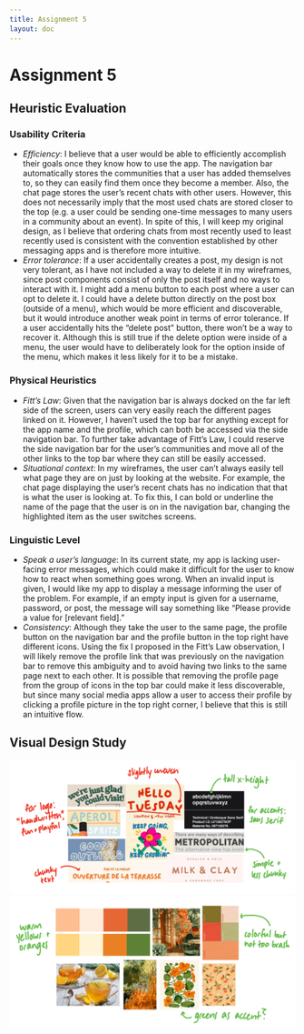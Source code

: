 ```yaml
---
title: Assignment 5
layout: doc
---
```


# Assignment 5

## Heuristic Evaluation

### Usability Criteria
* *Efficiency*: I believe that a user would be able to efficiently accomplish their goals once they know how to use the app. The navigation bar automatically stores the communities that a user has added themselves to, so they can easily find them once they become a member. Also, the chat page stores the user’s recent chats with other users. However, this does not necessarily imply that the most used chats are stored closer to the top (e.g. a user could be sending one-time messages to many users in a community about an event). In spite of this, I will keep my original design, as I believe that ordering chats from most recently used to least recently used is consistent with the convention established by other messaging apps and is therefore more intuitive.
* *Error tolerance*: If a user accidentally creates a post, my design is not very tolerant, as I have not included a way to delete it in my wireframes, since post components consist of only the post itself and no ways to interact with it. I might add a menu button to each post where a user can opt to delete it. I could have a delete button directly on the post box (outside of a menu), which would be more efficient and discoverable, but it would introduce another weak point in terms of error tolerance. If a user accidentally hits the “delete post” button, there won’t be a way to recover it. Although this is still true if the delete option were inside of a menu, the user would have to deliberately look for the option inside of the menu, which makes it less likely for it to be a mistake.

### Physical Heuristics
* *Fitt’s Law*: Given that the navigation bar is always docked on the far left side of the screen, users can very easily reach the different pages linked on it. However, I haven’t used the top bar for anything except for the app name and the profile, which can both be accessed via the side navigation bar. To further take advantage of Fitt’s Law, I could reserve the side navigation bar for the user’s communities and move all of the other links to the top bar where they can still be easily accessed.
* *Situational context*: In my wireframes, the user can’t always easily tell what page they are on just by looking at the website. For example, the chat page displaying the user’s recent chats has no indication that that is what the user is looking at. To fix this, I can bold or underline the name of the page that the user is on in the navigation bar, changing the highlighted item as the user switches screens. 

### Linguistic Level
* *Speak a user’s language*: In its current state, my app is lacking user-facing error messages, which could make it difficult for the user to know how to react when something goes wrong. When an invalid input is given, I would like my app to display a message informing the user of the problem. For example, if an empty input is given for a username, password, or post, the message will say something like “Please provide a value for [relevant field].”
* *Consistency*: Although they take the user to the same page, the profile button on the navigation bar and the profile button in the top right have different icons. Using the fix I proposed in the Fitt’s Law observation, I will likely remove the profile link that was previously on the navigation bar to remove this ambiguity and to avoid having two links to the same page next to each other. It is possible that removing the profile page from the group of icons in the top bar could make it less discoverable, but since many social media apps allow a user to access their profile by clicking a profile picture in the top right corner, I believe that this is still an intuitive flow.

## Visual Design Study
![Font visual design study](/../assets/images/font_visual_study.png)
![Color visual design study](/../assets/images/color_visual_study.png)

